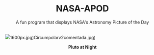 <div align="center">
  <h1>
    NASA-APOD
  </h1>
</div>
  
<div align="center">
  A fun program that displays NASA's Astronomy Picture of the Day
</div>

<br>

![](https://apod.nasa.gov/apod/image/2411/PIA20727PlutoNight.jpg)1600px.jpg)Circumpolarv2comentada.jpg)

<p align = "center">
  <b>Pluto at Night</b>
</p>
